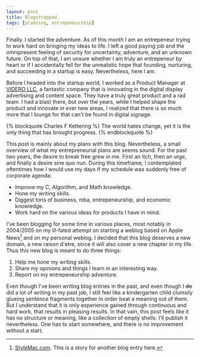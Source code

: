 ```yaml
---
layout: post
title: Blogstrapped.
tags: [planning, entrepeneurship]
---
```

Finally. I started the adventure. As of this month I am an entrepeneur trying to work hard on bringing my ideas to life. I left a good paying job and the omnipresent feeling of security for uncertainty, adventure, and an unknown future. On top of that, I am unsure whether I am truly an entrepeneur by heart or if I accidentally fell for the unrealistic hope that founding, nurturing, and succeeding in a startup is easy. Nevertheless, here I am.

Before I headed into the startup world, I worked as a Product Manager at [VIDERO LLC](http://www.videro.com), a fantastic company that is innovating in the digital display advertising and content space. They have a truly great product and a rad team. I had a blast there, but over the years, while I helped shape the product and innovate in ever new areas, I realized that there is so much more that I lounge for that can't be found in digital signage.

{% blockquote Charles F Kettering %}
The world hates change, yet it is the only thing that has brought progress.
{% endblockquote %}

This post is mainly about my plans with this blog. Nevertheless, a small overview of what my entrepreneurial plans are seems sound. For the past two years, the desire to break free grew in me. First an itch, then an urge, and finally a desire sine quo nun. During this timeframe, I contemplated oftentimes how I would use my days if my schedule was suddenly free of corporate agenda:

- Improve my C, Algorithm, and Math knowledge.
- Hone my writing skills.
- Diggest tons of business, mba, entrepeneurship, and economic knowledge.
- Work hard on the various ideas for products I have in mind.

I've been blogging for some time in various places, most notably in 2004/2005 on my ill-fated attempt on starting a weblog based on Apple News[^foot1] and on my personal weblog. I decided that this blog deserves a new domain, a new raison d'etre, since it will also cover a new chapter in my life. Thus this new blog is meant to do three things:

1. Help me hone my writing skills.
2. Share my opinions and things I learn in an interesting way.
3. Report on my entrepeneurship adventure. 

Even though I've been writing blog entries in the past, and even though I <s>do</s> did a lot of writing in my past job, I still feel like a kindergarten child clumsily glueing sentence fragments together in order beat a meaning out of them. But I understand that it is only experience gained through continuous and hard work, that results in pleasing results. In that vain, this post feels like it has no structure or meaning, like a collection of empty shells. I'll publish it nevertheless. One has to start somewhere, and there is no improvement without a start.


[^foot1]: [StyleMac.com](http://www.stylemac.com). This is a story for another blog entry here.
